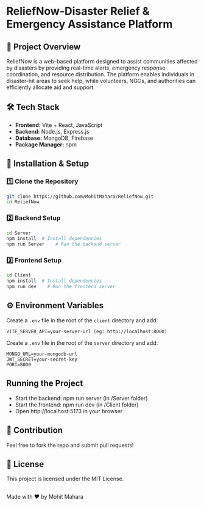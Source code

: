 # ReliefNow-Disaster Relief & Emergency Assistance Platform

## 📌 Project Overview
ReliefNow is a web-based platform designed to assist communities affected by disasters by providing real-time alerts, emergency response coordination, and resource distribution. The platform enables individuals in disaster-hit areas to seek help, while volunteers, NGOs, and authorities can efficiently allocate aid and support.

## 🛠️ Tech Stack
- **Frontend:** Vite + React, JavaScript
- **Backend:** Node.js, Express.js
- **Database:** MongoDB, Firebase
- **Package Manager:** npm

## 🚀 Installation & Setup

### 1️⃣ Clone the Repository
```sh
git clone https://github.com/MohitMahara/ReliefNow.git
cd ReliefNow
```

### 2️⃣ Backend Setup
```sh
cd Server
npm install  # Install dependencies
npm run Server    # Run the backend server
```

### 3️⃣ Frontend Setup
```sh
cd Client
npm install  # Install dependencies
npm run dev    # Run the frontend server
```

## ⚙️ Environment Variables

Create a `.env` file in the root of the `client` directory and add:
```
VITE_SERVER_API=your-server-url (eg: http://localhost:8000)

```

Create a `.env` file in the root of the `server` directory and add:
```
MONGO_URL=your-mongodb-url
JWT_SECRET=your-secret-key
PORT=8000
```
## Running the Project
- Start the backend: npm run server (in /Server folder)
- Start the frontend: npm run dev (in /Client folder)
- Open http://localhost:5173 in your browser

## 🤝 Contribution

Feel free to fork the repo and submit pull requests!

## 📜 License

This project is licensed under the MIT License.


##
Made with ❤️ by Mohit Mahara
